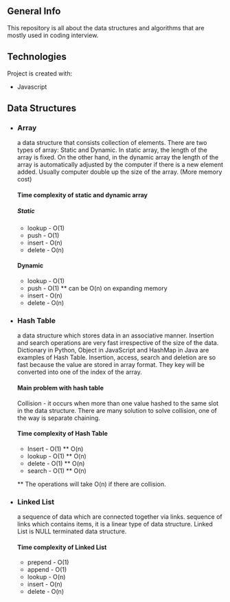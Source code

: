 ## General Info
This repository is all about the data structures and algorithms that are mostly used in coding interview.

## Technologies
Project is created with:
* Javascript

## Data Structures
* ### Array
  a data structure that consists collection of elements.
  There are two types of array: Static and Dynamic.
  In static array, the length of the array is fixed.
  On the other hand, in the dynamic array the length of the array is automatically adjusted by the computer if there is a new element added. Usually computer double up     the size of the array. (More memory cost)
  
  #### Time complexity of static and dynamic array
  ##### Static
  * lookup - O(1)
  * push - O(1)
  * insert - O(n)
  * delete - O(n)
  #### Dynamic
  * lookup - O(1)
  * push - O(1) ** can be O(n) on expanding memory 
  * insert - O(n)
  * delete - O(n)

* ### Hash Table
  a data structure which stores data in an associative manner. Insertion and search operations are very fast irrespective of the size of the data.
  Dictionary in Python, Object in JavaScript and HashMap in Java are examples of Hash Table. Insertion, access, search and deletion are so fast because the value are     stored in array format. They key will be converted into one of the index of the array.
  
  #### Main problem with hash table
    Collision - it occurs when more than one value hashed to the same slot in the data structure.
    There are many solution to solve collision, one of the way is separate chaining.
  
  #### Time complexity of Hash Table
  * Insert - O(1) ** O(n)
  * lookup - O(1) ** O(n)
  * delete - O(1) ** O(n)
  * search - O(1) ** O(n)
  
  ** The operations will take O(n) if there are collision.

* ### Linked List
  a sequence of data which are connected together via links.
  sequence of links which contains items, it is a linear type of data structure. Linked List is NULL terminated data structure.
  
  #### Time complexity of Linked List
  * prepend - O(1)
  * append - O(1)
  * lookup - O(n)
  * insert - O(n)
  * delete - O(n)
  
  
